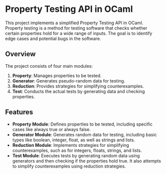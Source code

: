 # Property Testing API in OCaml

This project implements a simplified Property Testing API in OCaml. Property testing is a method for testing software that checks whether certain properties hold for a wide range of inputs. The goal is to identify edge cases and potential bugs in the software.

## Overview

The project consists of four main modules:

1. **Property**: Manages properties to be tested.
2. **Generator**: Generates pseudo-random data for testing.
3. **Reduction**: Provides strategies for simplifying counterexamples.
4. **Test**: Conducts the actual tests by generating data and checking properties.

## Features

- **Property Module**: Defines properties to be tested, including specific cases like always true or always false.
- **Generator Module**: Generates random data for testing, including basic types like boolean, integer, float, as well as strings and lists.
- **Reduction Module**: Implements strategies for simplifying counterexamples, such as for integers, floats, strings, and lists.
- **Test Module**: Executes tests by generating random data using generators and then checking if the properties hold true. It also attempts to simplify counterexamples using reduction strategies.
